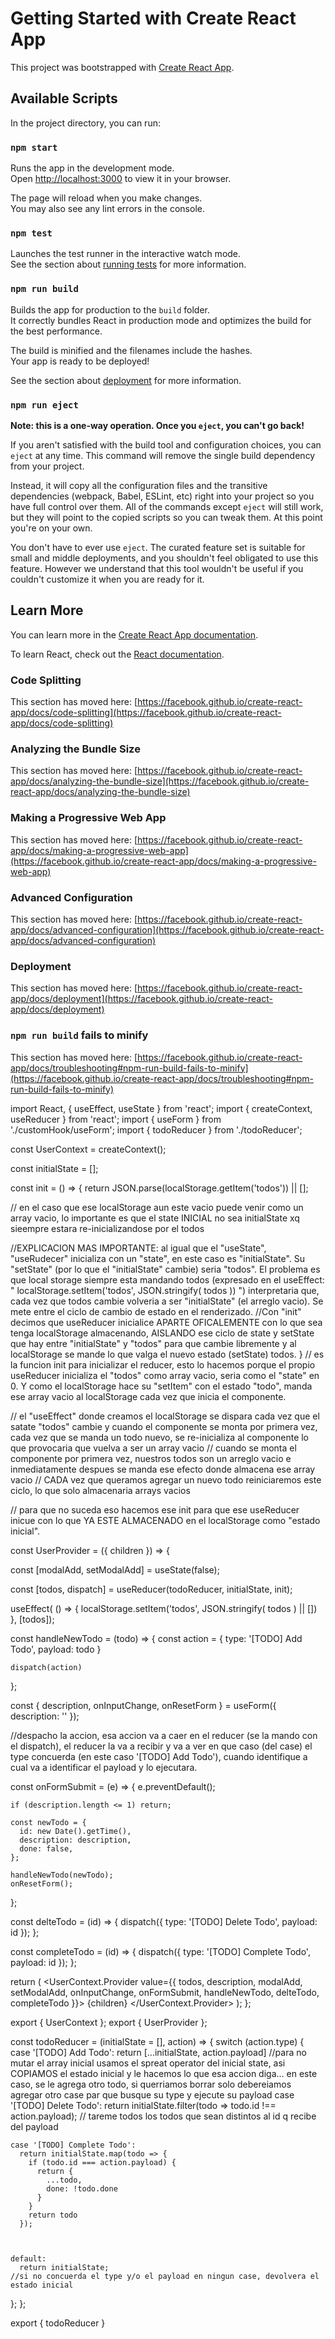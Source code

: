 # Getting Started with Create React App

This project was bootstrapped with [Create React App](https://github.com/facebook/create-react-app).

## Available Scripts

In the project directory, you can run:

### `npm start`

Runs the app in the development mode.\
Open [http://localhost:3000](http://localhost:3000) to view it in your browser.

The page will reload when you make changes.\
You may also see any lint errors in the console.

### `npm test`

Launches the test runner in the interactive watch mode.\
See the section about [running tests](https://facebook.github.io/create-react-app/docs/running-tests) for more information.

### `npm run build`

Builds the app for production to the `build` folder.\
It correctly bundles React in production mode and optimizes the build for the best performance.

The build is minified and the filenames include the hashes.\
Your app is ready to be deployed!

See the section about [deployment](https://facebook.github.io/create-react-app/docs/deployment) for more information.

### `npm run eject`

**Note: this is a one-way operation. Once you `eject`, you can't go back!**

If you aren't satisfied with the build tool and configuration choices, you can `eject` at any time. This command will remove the single build dependency from your project.

Instead, it will copy all the configuration files and the transitive dependencies (webpack, Babel, ESLint, etc) right into your project so you have full control over them. All of the commands except `eject` will still work, but they will point to the copied scripts so you can tweak them. At this point you're on your own.

You don't have to ever use `eject`. The curated feature set is suitable for small and middle deployments, and you shouldn't feel obligated to use this feature. However we understand that this tool wouldn't be useful if you couldn't customize it when you are ready for it.

## Learn More

You can learn more in the [Create React App documentation](https://facebook.github.io/create-react-app/docs/getting-started).

To learn React, check out the [React documentation](https://reactjs.org/).

### Code Splitting

This section has moved here: [https://facebook.github.io/create-react-app/docs/code-splitting](https://facebook.github.io/create-react-app/docs/code-splitting)

### Analyzing the Bundle Size

This section has moved here: [https://facebook.github.io/create-react-app/docs/analyzing-the-bundle-size](https://facebook.github.io/create-react-app/docs/analyzing-the-bundle-size)

### Making a Progressive Web App

This section has moved here: [https://facebook.github.io/create-react-app/docs/making-a-progressive-web-app](https://facebook.github.io/create-react-app/docs/making-a-progressive-web-app)

### Advanced Configuration

This section has moved here: [https://facebook.github.io/create-react-app/docs/advanced-configuration](https://facebook.github.io/create-react-app/docs/advanced-configuration)

### Deployment

This section has moved here: [https://facebook.github.io/create-react-app/docs/deployment](https://facebook.github.io/create-react-app/docs/deployment)

### `npm run build` fails to minify

This section has moved here: [https://facebook.github.io/create-react-app/docs/troubleshooting#npm-run-build-fails-to-minify](https://facebook.github.io/create-react-app/docs/troubleshooting#npm-run-build-fails-to-minify)





<!-- ACLARACIONES MOMENTANEAS DE LOCAL STORAGE EN EL ARCHVO USECONTEX.JS -->

<!-- CODE -->

import React, { useEffect, useState } from 'react';
import { createContext, useReducer } from 'react';
import { useForm } from './customHook/useForm';
import { todoReducer } from './todoReducer';

const UserContext = createContext();


const initialState = [];

const init = () => {
  return JSON.parse(localStorage.getItem('todos')) || [];
  <!-- aclaracion local storage -->
  // en el caso que ese localStorage aun este vacio puede venir como un array vacio, lo importante es que el state INICIAL no sea initialState xq sieempre estara re-inicializandose por el todos

  //EXPLICACION MAS IMPORTANTE: al igual que el "useState", "useRudecer" inicializa con un "state", en este caso es "initialState". Su "setState" (por lo que el "initialState" cambie) seria "todos". El problema es que local storage siempre esta mandando todos (expresado en el useEffect: " localStorage.setItem('todos', JSON.stringify( todos )) ") interpretaria que, cada vez que todos cambie volveria a ser "initialState" (el arreglo vacio). Se mete entre el ciclo de cambio de estado en el renderizado.
  //Con "init" decimos que useReducer inicialice APARTE OFICALEMENTE con lo que sea tenga localStorage almacenando, AISLANDO ese ciclo de state y setState que hay entre "initialState" y "todos" para que cambie libremente y al localStorage se mande lo que valga el nuevo estado (setState) todos.
}
// es la funcion init para inicializar el reducer, esto lo hacemos porque el propio useReducer inicializa el "todos" como array vacio, seria como el "state" en 0. Y como el localStorage hace su "setItem" con el estado "todo", manda ese array vacio al localStorage cada vez que inicia el componente.

// el "useEffect" donde creamos el localStorage se dispara cada vez que el satate "todos" cambie y cuando el componente se monta por primera vez, cada vez que se manda un todo nuevo, se re-inicializa al componente lo que provocaria que vuelva a ser un array vacio
// cuando se monta el componente por primera vez, nuestros todos son un arreglo vacio e inmediatamente despues se manda ese efecto donde almacena ese array vacio
// CADA vez que queramos agregar un nuevo todo reiniciaremos este ciclo, lo que solo almacenaria arrays vacios

// para que no suceda eso hacemos ese init para que ese useReducer inicue con lo que YA ESTE ALMACENADO en el localStorage como "estado inicial".

const UserProvider = ({ children }) => {

  const [modalAdd, setModalAdd] = useState(false);

  const [todos, dispatch] = useReducer(todoReducer, initialState, init);

  useEffect( () => {
    localStorage.setItem('todos', JSON.stringify( todos ) || [])
  }, [todos]);

  const handleNewTodo = (todo) => {
    const action = {
      type: '[TODO] Add Todo',
      payload: todo
    }

    dispatch(action)
  };


  const { description, onInputChange, onResetForm } = useForm({
    description: ''
  });

<!-- y aclaracion de dipatch -->
  //despacho la accion, esa accion va a caer en el reducer (se la mando con el dispatch), el reducer la va a recibir y va a ver en que caso (del case) el type concuerda (en este caso '[TODO] Add Todo'), cuando identifique a cual va a identificar el payload y lo ejecutara.


  const onFormSubmit = (e) => {
    e.preventDefault();

    if (description.length <= 1) return;

    const newTodo = {
      id: new Date().getTime(),
      description: description,
      done: false,
    };

    handleNewTodo(newTodo);
    onResetForm();
  };

  const delteTodo = (id) => {
    dispatch({
      type: '[TODO] Delete Todo',
      payload: id
    });
  };

  const completeTodo = (id) => {
    dispatch({
      type: '[TODO] Complete Todo',
      payload: id
    });
  };

  return (
    <UserContext.Provider
      value={{
        todos,
        description,
        modalAdd,
        setModalAdd,
        onInputChange,
        onFormSubmit,
        handleNewTodo,
        delteTodo,
        completeTodo
      }}>
      {children}
    </UserContext.Provider>
  );
};

export { UserContext };
export { UserProvider };

<!-- CODE -->




<!-- ACLARACIONES DEL HOOK USEREDUCER -->


<!-- CODE -->


const todoReducer = (initialState = [], action) => {
  switch (action.type) {
    case '[TODO] Add Todo':
      return [...initialState, action.payload]
    //para no mutar el array inicial usamos el spreat operator del inicial state, asi COPIAMOS el estado inicial y le hacemos lo que esa accion diga... en este caso, se le agrega otro todo, si querriamos borrar solo debereiamos agregar otro case par que busque su type y ejecute su payload
    case '[TODO] Delete Todo':
      return initialState.filter(todo => todo.id !== action.payload);
    // tareme todos los todos que sean distintos al id q recibe del payload



    case '[TODO] Complete Todo':
      return initialState.map(todo => {
        if (todo.id === action.payload) {
          return {
            ...todo,
            done: !todo.done
          }
        }
        return todo
      });



    default:
      return initialState;
    //si no concuerda el type y/o el payload en ningun case, devolvera el estado inicial
  };
};

export { todoReducer }


<!-- CODE -->
